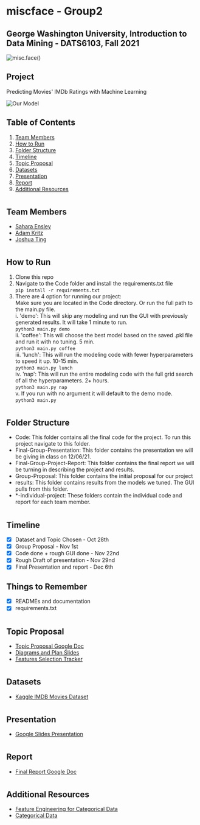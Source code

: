 # miscface - Group2
## George Washington University, Introduction to Data Mining - DATS6103, Fall 2021

![misc.face()](https://s3-ap-south-1.amazonaws.com/av-blog-media/wp-content/uploads/2017/02/28105325/DF_31.png)

## Project
Predicting Movies' IMDb Ratings with Machine Learning

![Our Model](https://github.com/Saharae/Final-Project-Group2/tree/main/assets/model_results.png?raw=true)

## Table of Contents
1. [Team Members](#team_members)
2. [How to Run](#instructions)
3. [Folder Structure](#structure)
2. [Timeline](#timeline)
3. [Topic Proposal](#topic_proposal)
4. [Datasets](#datasets)
5. [Presentation](#presentation)
6. [Report](#report)
7. [Additional Resources](#resources)

# <a name="team_members"></a>
## Team Members
* [Sahara Ensley](https://github.com/Saharae)
* [Adam Kritz](https://github.com/adamkritz)
* [Joshua Ting](https://github.com/justjoshtings)

# <a name="instructions"></a>
## How to Run
1. Clone this repo
2. Navigate to the Code folder and install the requirements.txt file  
    `pip install -r requirements.txt`
3. There are 4 option for running our project:  
Make sure you are located in the Code directory. Or run the full path to the main.py file.  
    i. 'demo': This will skip any modeling and run the GUI with previously generated results. It will take 1 minute
     to run.  
    `python3 main.py demo`  
    ii. 'coffee': This will choose the best model based on the saved .pkl file and run it with no tuning. 5 min.  
    `python3 main.py coffee`  
    iii. 'lunch': This will run the modeling code with fewer hyperparameters to speed it up. 10-15 min.  
    `python3 main.py lunch`  
    iv. 'nap': This will run the entire modeling code with the full grid search of all the hyperparameters. 2+ hours.  
    `python3 main.py nap`  
    v. If you run with no argument it will default to the demo mode.  
    `python3 main.py`

# <a name="structure"></a>
## Folder Structure
- Code: This folder contains all the final code for the project. To run this project navigate to this folder.
- Final-Group-Presentation: This folder contains the presentation we will be giving in class on 12/06/21.
- Final-Group-Project-Report: This folder contains the final report we will be turning in describing the project and
 results.
- Group-Proposal: This folder contains the initial proposal for our project
- results: This folder contains results from the models we tuned. The GUI pulls from this folder.
- *-individual-project: These folders contain the individual code and report for each team member.

# <a name="timeline"></a>
## Timeline
- [X] Dataset and Topic Chosen - Oct 28th
- [X] Group Proposal - Nov 1st
- [X] Code done + rough GUI done - Nov 22nd
- [X] Rough Draft of presentation - Nov 29nd
- [X] Final Presentation and report - Dec 6th

## Things to Remember
- [X] READMEs and documentation
- [X] requirements.txt
 
# <a name="topic_proposal"></a>
## Topic Proposal
* [Topic Proposal Google Doc](https://docs.google.com/document/d/1S1kVV3D69of6toTyy8Y6Jet_hQxWgXRaJ3Osm7h5Meo/edit?usp=sharing)
* [Diagrams and Plan Slides](https://docs.google.com/presentation/d/1S9aHQ0wytiO6Fa-3G47gVMGUPqQ9GgL-u8SgExSSMzY/edit?usp=sharing)
* [Features Selection Tracker](https://docs.google.com/spreadsheets/d/1qrFCjBWOn3emAx8xtMGC3bpg0CQsx3LMaK1O56ReDO0/edit?usp=sharing)

# <a name="datasets"></a>
## Datasets
* [Kaggle IMDB Movies Dataset](https://www.kaggle.com/stefanoleone992/imdb-extensive-dataset?select=IMDb+ratings.csv)
# <a name="presentation"></a>
## Presentation
* [Google Slides Presentation](https://docs.google.com/presentation/d/1ovhlTF3I91rgXGHyGw-c16eZaspBXf1D_hGZrHxvosc/edit?usp=sharing)

# <a name="report"></a>
## Report
* [Final Report Google Doc](https://docs.google.com/document/d/15mzM34VmwNzyYF0Mygbi-N_v0qPVQXY8LAIWD_Nz-p8/edit?usp=sharing)

# <a name="resources"></a>
## Additional Resources
* [Feature Engineering for Categorical Data](https://medium.com/geekculture/feature-engineering-for-categorical-data-a77a04b3308)
* [Categorical Data](https://towardsdatascience.com/understanding-feature-engineering-part-2-categorical-data-f54324193e63)
